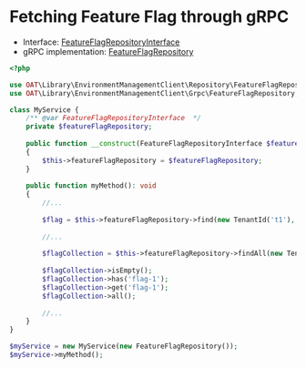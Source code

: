 # Fetching Feature Flag through gRPC

- Interface: [FeatureFlagRepositoryInterface](../../src/Repository/FeatureFlagRepositoryInterface.php)
- gRPC implementation: [FeatureFlagRepository](../../src/Grpc/FeatureFlagRepository.php)

```php
<?php

use OAT\Library\EnvironmentManagementClient\Repository\FeatureFlagRepositoryInterface;
use OAT\Library\EnvironmentManagementClient\Grpc\FeatureFlagRepository;

class MyService {
    /** @var FeatureFlagRepositoryInterface  */
    private $featureFlagRepository;
    
    public function __construct(FeatureFlagRepositoryInterface $featureFlagRepository)
    {
        $this->featureFlagRepository = $featureFlagRepository;
    }
    
    public function myMethod(): void
    {
        //...
        
        $flag = $this->featureFlagRepository->find(new TenantId('t1'), 'flag-1');
        
        //...
        
        $flagCollection = $this->featureFlagRepository->findAll(new TenantId('t1'));
        
        $flagCollection->isEmpty();
        $flagCollection->has('flag-1');
        $flagCollection->get('flag-1');
        $flagCollection->all();
        
        //...
    }
}

$myService = new MyService(new FeatureFlagRepository());
$myService->myMethod();
```
